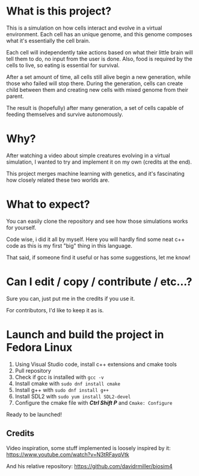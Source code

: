 # What is this project?

This is a simulation on how cells interact and evolve in a virtual environment. Each cell has an unique genome, and this genome composes what it's essentially the cell brain.

Each cell will independently take actions based on what their little brain will tell them to do, no input from the user is done. 
Also, food is required by the cells to live, so eating is essential for survival.

After a set amount of time, all cells still alive begin a new generation, while those who failed will stop there. 
During the generation, cells can create child between them and creating new cells with mixed genome from their parent.

The result is (hopefully) after many generation, a set of cells capable of feeding themselves and survive autonomously.

# Why?
After watching a video about simple creatures evolving in a virtual simulation, I wanted to try and implement it on my own (credits at the end). 

This project merges machine learning with genetics, and it's fascinating how closely related these two worlds are.

# What to expect?
You can easily clone the repository and see how those simulations works for yourself. 

Code wise, i did it all by myself. Here you will hardly find some neat c++ code as this is my first "big" thing in this language.

That said, if someone find it useful or has some suggestions, let me know!

# Can I edit / copy / contribute / etc...?
Sure you can, just put me in the credits if you use it. 

For contributors, I'd like to keep it as is.

# Launch and build the project in Fedora Linux
1) Using Visual Studio code, install c++ extensions and cmake tools
2) Pull repository
3) Check if gcc is installed with ```gcc -v```
4) Install cmake with ```sudo dnf install cmake``` 
5) Install g++ with ```sudo dnf install g++``` 
6) Install SDL2 with ```sudo yum install SDL2-devel```
7) Configure the cmake file with ___Ctrl Shift P___ and ```Cmake: Configure```

Ready to be launched!

## Credits

Video inspiration, some stuff implemented is loosely inspired by it: https://www.youtube.com/watch?v=N3tRFayqVtk

And his relative repository: https://github.com/davidrmiller/biosim4

